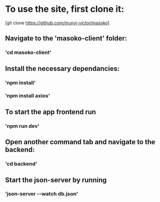 # To use the site, first clone it:
[git clone https://github.com/munyi-victor/masoko]

## Navigate to the 'masoko-client' folder:
### 'cd masoko-client'

## Install the necessary dependancies:
### 'npm install'
### 'npm install axios'

## To start the app frontend run 
### 'npm run dev'

## Open another command tab and navigate to the backend:
### 'cd backend'

## Start the json-server by running
### 'json-server --watch db.json'
